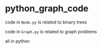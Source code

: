 # python_graph_code

code in `Node.py` is related to binary trees

code in `Graph.py` is related to graph problems

all in python
